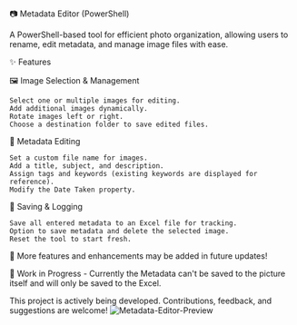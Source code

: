 📷 Metadata Editor (PowerShell)

A PowerShell-based tool for efficient photo organization, allowing users to rename, edit metadata, and manage image files with ease.

✨ Features

🖼 Image Selection & Management

    Select one or multiple images for editing.
    Add additional images dynamically.
    Rotate images left or right.
    Choose a destination folder to save edited files.

📝 Metadata Editing

    Set a custom file name for images.
    Add a title, subject, and description.
    Assign tags and keywords (existing keywords are displayed for reference).
    Modify the Date Taken property.

📂 Saving & Logging

    Save all entered metadata to an Excel file for tracking.
    Option to save metadata and delete the selected image.
    Reset the tool to start fresh.

📌 More features and enhancements may be added in future updates!

🚧 Work in Progress - Currently the Metadata can't be saved to the picture itself and will only be saved to the Excel.

This project is actively being developed. Contributions, feedback, and suggestions are welcome!
![Metadata-Editor-Preview](https://github.com/user-attachments/assets/a43f93dd-15ce-4182-ac89-b5f7eef3b28e)
